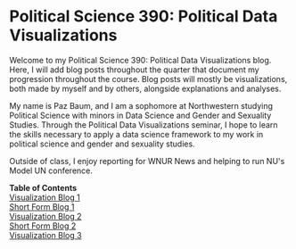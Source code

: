 # Political Science 390: Political Data Visualizations

Welcome to my Political Science 390: Political Data Visualizations blog. Here, I will add blog posts throughout the quarter that document my progression throughout the course. Blog posts will mostly be visualizations, both made by myself and by others, alongside explanations and analyses.

My name is Paz Baum, and I am a sophomore at Northwestern studying Political Science with minors in Data Science and Gender and Sexuality Studies. Through the Political Data Visualizations seminar, I hope to learn the skills necessary to apply a data science framework to my work in political science and gender and sexuality studies.

Outside of class, I enjoy reporting for WNUR News and helping to run NU's Model UN conference.

**Table of Contents** <br>
[Visualization Blog 1](https://github.com/pazbaum/data_viz_390/tree/Visualization-Blog-1) <br>
[Short Form Blog 1](https://github.com/pazbaum/data_viz_390/tree/Short-Form-Blog-1) <br>
[Visualization Blog 2](https://github.com/pazbaum/data_viz_390/tree/Visualization-Blog-2) <br>
[Short Form Blog 2](https://github.com/pazbaum/data_viz_390/tree/Short-Form-Blog-2) <br>
[Visualization Blog 3](https://github.com/pazbaum/data_viz_390/tree/Visualization-Blog-3)
